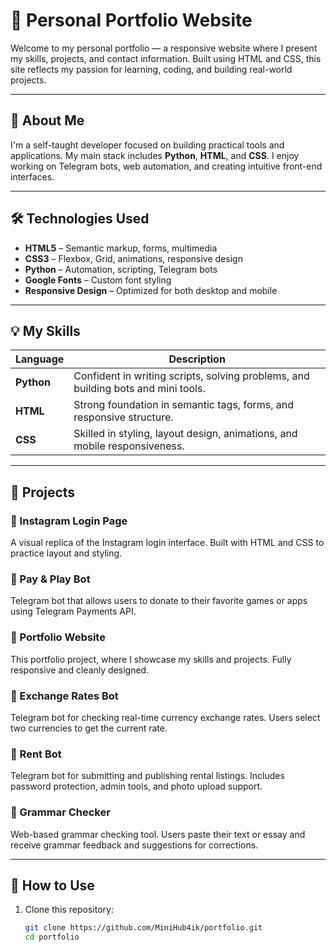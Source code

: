 # 🌟 Personal Portfolio Website

Welcome to my personal portfolio — a responsive website where I present my skills, projects, and contact information. Built using HTML and CSS, this site reflects my passion for learning, coding, and building real-world projects.

---

## 🚀 About Me

I'm a self-taught developer focused on building practical tools and applications. My main stack includes **Python**, **HTML**, and **CSS**. I enjoy working on Telegram bots, web automation, and creating intuitive front-end interfaces.

---

## 🛠️ Technologies Used

- **HTML5** – Semantic markup, forms, multimedia
- **CSS3** – Flexbox, Grid, animations, responsive design
- **Python** – Automation, scripting, Telegram bots
- **Google Fonts** – Custom font styling
- **Responsive Design** – Optimized for both desktop and mobile

---

## 💡 My Skills

| Language | Description |
|----------|-------------|
| **Python** | Confident in writing scripts, solving problems, and building bots and mini tools. |
| **HTML**  | Strong foundation in semantic tags, forms, and responsive structure. |
| **CSS**   | Skilled in styling, layout design, animations, and mobile responsiveness. |

---

## 📁 Projects

### 📌 Instagram Login Page
A visual replica of the Instagram login interface. Built with HTML and CSS to practice layout and styling.

### 📌 Pay & Play Bot
Telegram bot that allows users to donate to their favorite games or apps using Telegram Payments API.

### 📌 Portfolio Website
This portfolio project, where I showcase my skills and projects. Fully responsive and cleanly designed.

### 📌 Exchange Rates Bot
Telegram bot for checking real-time currency exchange rates. Users select two currencies to get the current rate.

### 📌 Rent Bot
Telegram bot for submitting and publishing rental listings. Includes password protection, admin tools, and photo upload support.

### 📌 Grammar Checker
Web-based grammar checking tool. Users paste their text or essay and receive grammar feedback and suggestions for corrections.

---

## 🔧 How to Use

1. Clone this repository:

   ```bash
   git clone https://github.com/MiniHub4ik/portfolio.git
   cd portfolio
